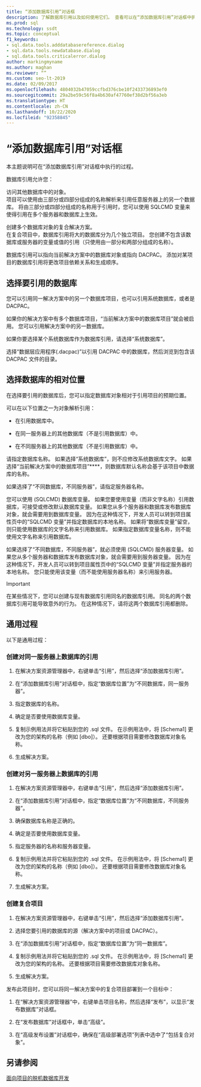 ```yaml
---
title: “添加数据库引用”对话框
description: 了解数据库引用以及如何使用它们。 查看可以在“添加数据库引用”对话框中执行的过程。
ms.prod: sql
ms.technology: ssdt
ms.topic: conceptual
f1_keywords:
- sql.data.tools.adddatabasereference.dialog
- sql.data.tools.newdatabase.dialog
- sql.data.tools.criticalerror.dialog
author: markingmyname
ms.author: maghan
ms.reviewer: “”
ms.custom: seo-lt-2019
ms.date: 02/09/2017
ms.openlocfilehash: 4804032b47059ccfbd376cbe10f2433736893ef0
ms.sourcegitcommit: 29a2be59c56f8a4b630af47760ef38d2bf56a3eb
ms.translationtype: HT
ms.contentlocale: zh-CN
ms.lasthandoff: 10/22/2020
ms.locfileid: "92358845"
---
```

# <a name="add-database-reference-dialog-box"></a>“添加数据库引用”对话框

本主题说明可在“添加数据库引用”对话框中执行的过程。  
  
数据库引用允许您：  
  
访问其他数据库中的对象。  
项目可以使用由三部分或四部分组成的名称解析来引用任意服务器上的另一个数据库。 将由三部分或四部分组成的名称用于引用时，您可以使用 SQLCMD 变量来使得引用在多个服务器和数据库上生效。  
  
创建多个数据库对象的复合解决方案。  
在复合项目中，数据库引用将大的数据库分为几个独立项目。 您创建不包含该数据库或服务器的变量或值的引用（只使用由一部分和两部分组成的名称）。  
  
数据库引用可以指向当前解决方案中的数据库对象或指向 DACPAC。 添加对某项目的数据库引用将更改项目依赖关系和生成顺序。  
  
## <a name="selecting-the-database-to-reference"></a>选择要引用的数据库

您可以引用同一解决方案中的另一个数据库项目，也可以引用系统数据库，或者是 DACPAC。  
  
如果你的解决方案中有多个数据库项目，“当前解决方案中的数据库项目”就会被启用。 您可以引用解决方案中的另一数据库。  
  
如果你要选择某个系统数据库作为数据库引用，请选择“系统数据库”。  
  
选择“数据层应用程序(.dacpac)”以引用 DACPAC 中的数据库，然后浏览到包含该 DACPAC 文件的目录。  
  
## <a name="selecting-the-databases-relative-location"></a>选择数据库的相对位置

在选择要引用的数据库后，您可以指定数据库对象相对于引用项目的预期位置。  
  
可以在以下位置之一为对象解析引用：  
  
- 在引用数据库中。  
  
- 在同一服务器上的其他数据库（不是引用数据库）中。  
  
- 在不同服务器上的其他数据库（不是引用数据库）中。  
  
请指定数据库名称。 如果选择“系统数据库”，则不应修改系统数据库文字。 如果选择“当前解决方案中的数据库项目”****，则数据库默认名称会基于该项目中数据库的名称。  
  
如果选择了“不同数据库，不同服务器”，请指定服务器名称。  
  
您可以使用 (SQLCMD) 数据库变量。 如果您要使用变量（而非文字名称）引用数据库，可接受或修改默认数据库变量。 如果您从多个服务器和数据库发布数据库对象，就会需要用到数据库变量。 因为在这种情况下，开发人员可以转到项目属性页中的“SQLCMD 变量”并指定数据库的本地名称。 如果将“数据库变量”留空，则只能使用数据库的文字名称来引用数据库。 如果指定数据库变量名称，则不能使用文字名称来引用数据库。  
  
如果选择了“不同数据库，不同服务器”，就必须使用 (SQLCMD) 服务器变量。 如果您从多个服务器和数据库发布数据库对象，就会需要用到服务器变量。 因为在这种情况下，开发人员可以转到项目属性页中的“SQLCMD 变量”并指定服务器的本地名称。 您只能使用该变量（而不能使用服务器名称）来引用服务器。  
  
> [!IMPORTANT]  
> 在某些情况下，您可以创建与现有数据库引用同名的数据库引用。 同名的两个数据库引用可能导致意外的行为。 在这种情况下，请将这两个数据库引用都删除。  
  
## <a name="common-procedures"></a>通用过程

以下是通用过程：  
  
### <a name="to-create-a-reference-to-a-database-on-the-same-server"></a>创建对同一服务器上数据库的引用  
  
1.  在解决方案资源管理器中，右键单击“引用”，然后选择“添加数据库引用”。  
  
2.  在“添加数据库引用”对话框中，指定“数据库位置”为“不同数据库，同一服务器”。  
  
3.  指定数据库的名称。  
  
4.  确定是否要使用数据库变量。  
  
5.  复制示例用法并将它粘贴到您的 .sql 文件。 在示例用法中，将 [Schema1] 更改为您的架构的名称（例如 [dbo]）。 还要根据项目需要修改数据库对象名称。  
  
6.  生成解决方案。  
  
### <a name="to-create-a-reference-to-a-database-on-another-server"></a>创建对另一服务器上数据库的引用  
  
1.  在解决方案资源管理器中，右键单击“引用”，然后选择“添加数据库引用”。  
  
2.  在“添加数据库引用”对话框中，指定“数据库位置”为“不同数据库，不同服务器”。  
  
3.  确保数据库名称是正确的。  
  
4.  确定是否要使用数据库变量。  
  
5.  指定服务器的名称和服务器变量。  
  
6.  复制示例用法并将它粘贴到您的 .sql 文件。 在示例用法中，将 [Schema1] 更改为您的架构的名称（例如 [dbo]）。 还要根据项目需要修改数据库对象名称。  
  
7.  生成解决方案。  
  
### <a name="to-create-a-composite-project"></a>创建复合项目  
  
1.  在解决方案资源管理器中，右键单击“引用”，然后选择“添加数据库引用”。  
  
2.  选择您要引用的数据库的源（解决方案中的项目或 DACPAC）。  
  
3.  在“添加数据库引用”对话框中，指定“数据库位置”为“同一数据库”。  
  
4.  复制示例用法并将它粘贴到您的 .sql 文件。 在示例用法中，将 [Schema1] 更改为您的架构的名称。 还要根据项目需要修改数据库对象名称。  
  
5.  生成解决方案。  
  
发布此项目时，您可以将同一解决方案中的复合项目部署到一个目标中：  
  
1.  在“解决方案资源管理器”中，右键单击项目名称，然后选择“发布”，以显示“发布数据库”对话框。  
  
2.  在“发布数据库”对话框中，单击“高级”。  
  
3.  在“高级发布设置”对话框中，确保在“高级部署选项”列表中选中了“包括复合对象”。  
  
## <a name="see-also"></a>另请参阅

[面向项目的脱机数据库开发](../ssdt/project-oriented-offline-database-development.md)